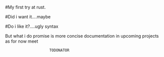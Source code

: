 #My first try at rust.

#Did i want it....maybe

#Do i like it?....ugly syntax

But what i do promise is more concise documentation in upcoming projects as for now meet


                        TODONATOR

